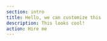 ```yaml
---
section: intro
title: Hello, we can customize this
description: This looks cool!
action: Hire me
---
```

